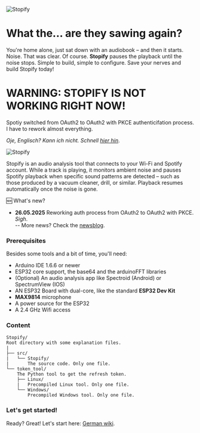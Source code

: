 ![Stopify](http://www.nikolairadke.de/stopify/stopify_back_3.jpg)
# What the... are they sawing again?

You're home alone, just sat down with an audiobook – and then it starts. Noise. That was clear. Of course. **Stopify** pauses 
the playback until the noise stops. Simple to build, simple to configure. Save your nerves and build Stopify today!

# WARNING: STOPIFY IS NOT WORKING RIGHT NOW!
Spotiy switched from OAuth2 to OAuth2 with PKCE authenticifation process. I have to rework almost everything.

*Oje, Englisch? Kann ich nicht. Schnell [hier hin](https://github.com/NikolaiRadke/Stopify/wiki)*.  

![Stopify](http://www.nikolairadke.de/stopify/stopify_3.jpg)
  
Stopify is an audio analysis tool that connects to your Wi-Fi and Spotify account. While a track is playing, it monitors ambient 
noise and pauses Spotify playback when specific sound patterns are detected – such as those produced by a vacuum cleaner, drill, 
or similar. Playback resumes automatically once the noise is gone.

🆕 What's new?  
* **26.05.2025** Reworking auth process from OAuth2 to OAuth2 with PKCE. *Sigh*.  
    -- More news? Check the [newsblog](https://github.com/NikolaiRadke/Stopify/tree/main/NEWS.md).
     
### Prerequisites
  
Besides some tools and a bit of time, you'll need:
* Arduino IDE 1.6.6 or newer
* ESP32 core support, the base64 and the arduinoFFT libraries
* (Optional) An audio analysis app like Spectroid (Android) or SpectrumView (IOS)
* AN ESP32 Board with dual-core, like the standard **ESP32 Dev Kit**
* **MAX9814** microphone
* A power source for the ESP32
* A 2.4 GHz Wifi access

### Content
  
```
Stopify/
Root directory with some explanation files.  
|
├── src/
|   └── Stopify/
|       The source code. Only one file.
└── token_tool/
    The Python tool to get the refresh token.
    ├── Linux/
    |   Precompiled Linux tool. Only one file.
    └── Windows/
        Precompiled Windows tool. Only one file.
```

### Let's get started!

Ready? Great! Let's start here: [German wiki](https://github.com/NikolaiRadke/Stopify/wiki).  



